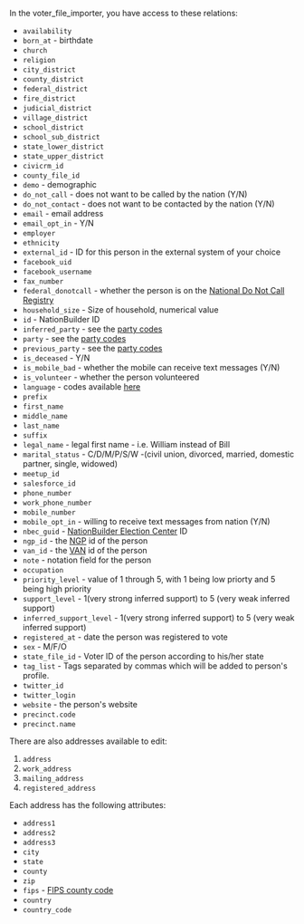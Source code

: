 In the voter_file_importer, you have access to these relations:

* `availability`
* `born_at` - birthdate
* `church`
* `religion`
* `city_district`
* `county_district`
* `federal_district`
* `fire_district`
* `judicial_district`
* `village_district`
* `school_district`
* `school_sub_district`
* `state_lower_district`
* `state_upper_district`
* `civicrm_id`
* `county_file_id`
* `demo` - demographic
* `do_not_call` - does not want to be called by the nation (Y/N)
* `do_not_contact` - does not want to be contacted by the nation (Y/N)
* `email` - email address
* `email_opt_in` - Y/N
* `employer`
* `ethnicity`
* `external_id` - ID for this person in the external system of your choice
* `facebook_uid`
* `facebook_username`
* `fax_number`
* `federal_donotcall` - whether the person is on the [National Do Not Call Registry](https://www.donotcall.gov/)
* `household_size` - Size of household, numerical value
* `id` - NationBuilder ID
* `inferred_party` - see the [party codes](http://nationbuilder.com/support_for_international_parties)
* `party` - see the [party codes](http://nationbuilder.com/support_for_international_parties)
* `previous_party` - see the [party codes](http://nationbuilder.com/support_for_international_parties)
* `is_deceased` - Y/N
* `is_mobile_bad` - whether the mobile can receive text messages (Y/N)
* `is_volunteer` - whether the person volunteered
* `language` - codes available [here](http://nationbuilder.com/what_are_the_codes_for_languages)
* `prefix`
* `first_name`
* `middle_name`
* `last_name`
* `suffix`
* `legal_name` - legal first name - i.e. William instead of Bill
* `marital_status` - C/D/M/P/S/W -(civil union, divorced, married, domestic partner, single, widowed)
* `meetup_id`
* `salesforce_id`
* `phone_number`
* `work_phone_number`
* `mobile_number`
* `mobile_opt_in` - willing to receive text messages from nation (Y/N)
* `nbec_guid` - [NationBuilder Election Center](http://elections.nationbuilder.com/) ID
* `ngp_id` - the [NGP](http://en.wikipedia.org/wiki/NGP_VAN) id of the person
* `van_id` - the [VAN](http://en.wikipedia.org/wiki/NGP_VAN) id of the person
* `note` - notation field for the person
* `occupation`
* `priority_level` - value of 1 through 5, with 1 being low priorty and 5 being high priority
* `support_level` - 1(very strong inferred support) to 5 (very weak inferred support)
* `inferred_support_level` - 1(very strong inferred support) to 5 (very weak inferred support)
* `registered_at` - date the person was registered to vote
* `sex` - M/F/O
* `state_file_id` - Voter ID of the person according to his/her state
* `tag_list` - Tags separated by commas which will be added to person's profile.
* `twitter_id`
* `twitter_login`
* `website` - the person's website
* `precinct.code`
* `precinct.name`

There are also addresses available to edit:
1. `address`
2. `work_address`
3. `mailing_address`
4. `registered_address`

Each address has the following attributes:
* `address1`
* `address2`
* `address3`
* `city`
* `state`
* `county`
* `zip`
* `fips` - [FIPS county code](http://en.wikipedia.org/wiki/FIPS_county_code)
* `country`
* `country_code`
